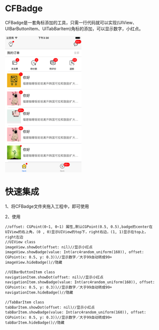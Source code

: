# CFBadge
CFBadge是一套角标添加的工具，只需一行代码就可以实现(UIView、UIBarButtonItem、UITabBarItem)角标的添加，可以显示数字，小红点。

<img src="https://github.com/cfbm99/CFBadge/raw/master/CFBadge/CFBadgeDemo/source/Simulator%20Screen%20Shot%202017年9月11日%20下午3.30.48.png" width="50%" height="50%" />
<!--![img](https://github.com/cfbm99/CFBadge/raw/master/CFBadge/CFBadgeDemo/source/Simulator%20Screen%20Shot%202017年9月11日%20下午3.30.48.png =150x)-->

快速集成
=====
 1、将CFBadge文件夹拖入工程中，即可使用

 2、使用
 ```
 //offset: CGPoint(0~1, 0~1) 属性,默认CGPoint(0.5, 0.5),badge的center在UIView的右上角，(0 , 0)显示UIView的top下，right右边，(1, 1)显示在top上，right左边
 //UIView class
 imageView.showDot(offset: nil)//显示小红点
 imageView.showBadge(value: Int(arc4random_uniform(160)), offset: CGPoint(x: 0.5, y: 0.3))//显示数字／大于99自动转成99+
 imageView.hideBadge()//隐藏

 //UIBarButtonItem class
 navigationItem.showDot(offset: nil)//显示小红点
 navigationItem.showBadge(value: Int(arc4random_uniform(160)), offset: CGPoint(x: 0.5, y: 0.3))//显示数字／大于99自动转成99+
 navigationItem.hideBadge()//隐藏

 //TabBarItem class
 tabBarItem.showDot(offset: nil)//显示小红点
 tabBarItem.showBadge(value: Int(arc4random_uniform(160)), offset: CGPoint(x: 0.5, y: 0.3))//显示数字／大于99自动转成99+
 tabBarItem.hideBadge()//隐藏
```
